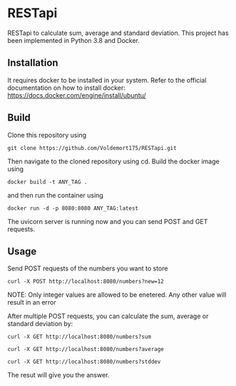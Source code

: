 # RESTapi
RESTapi to calculate sum, average and standard deviation. This project has been implemented in Python 3.8 and Docker.

## Installation
It requires docker to be installed in your system.
Refer to the official documentation on how to install docker: https://docs.docker.com/engine/install/ubuntu/

## Build
Clone this repository using 
```
git clone https://github.com/Voldemort175/RESTapi.git 
```

Then navigate to the cloned repository using cd.
Build the docker image using 
```
docker build -t ANY_TAG .
```
and then run the container using
```
docker run -d -p 8080:8080 ANY_TAG:latest
```
The uvicorn server is running now and you can send POST and GET requests.

## Usage 
Send POST requests of the numbers you want to store
```
curl -X POST http://localhost:8080/numbers?new=12
```
NOTE: Only integer values are allowed to be enetered. Any other value will result in an error

After multiple POST requests, you can calculate the sum, average or standard deviation by:
 ```
curl -X GET http://localhost:8080/numbers?sum
```
```
curl -X GET http://localhost:8080/numbers?average
```
```
curl -X GET http://localhost:8080/numbers?stddev
```
The resut will give you the answer.
 
